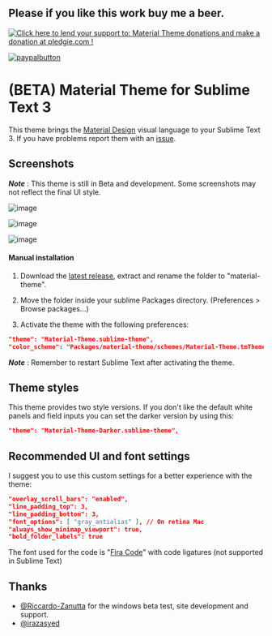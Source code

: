 ## Please if you like this work buy me a beer.

<!-- Pledgie Donation -->
<a href='https://pledgie.com/campaigns/29452'><img alt='Click here to lend your support to: Material Theme donations and make a donation at pledgie.com !' src='https://pledgie.com/campaigns/29452.png?skin_name=chrome' border='0' ></a>

<!-- PayPal Donation -->
[paypalbutton]: https://www.paypalobjects.com/it_IT/IT/i/btn/btn_donate_LG.gif "Donate with PayPal"
[![paypalbutton]](https://www.paypal.com/cgi-bin/webscr?cmd=_s-xclick&hosted_button_id=4LM76KTWW4C2Y)


# (BETA) Material Theme for Sublime Text 3
This theme brings the [Material Design](http://www.google.com/design/) visual language to your Sublime Text 3. If you have problems report them with an [issue](https://github.com/equinusocio/material-theme/issues).

## Screenshots
***Note*** : This theme is still in Beta and development. Some screenshots may not reflect the final UI style.

![image](https://d13yacurqjgara.cloudfront.net/users/44860/screenshots/2085617/attachments/375510/Main.jpg)

![image](https://d13yacurqjgara.cloudfront.net/users/44860/screenshots/2085617/attachments/375409/Find.jpg)

![image](https://d13yacurqjgara.cloudfront.net/users/44860/screenshots/2085617/attachments/375511/Command_Panel_2.jpg)

<!-- ### Easy installation
You can install this awesome theme through the [Package Control](https://packagecontrol.io/installation). Search for *"Material Theme"*, install, **restart Sublime Text** and enjoy! -->


#### Manual installation
1. Download the [latest release](https://github.com/equinusocio/material-theme/releases/latest), extract and rename the folder to "material-theme".

2. Move the folder inside your sublime Packages directory. (Preferences > Browse packages...)

3. Activate the theme with the following preferences:

```json
"theme": "Material-Theme.sublime-theme",
"color_scheme": "Packages/material-theme/schemes/Material-Theme.tmTheme",
```

***Note*** : Remember to restart Sublime Text after activating the theme.

## Theme styles
This theme provides two style versions. If you don't like the default white panels and field inputs you can set the darker version by using this:

```json
"theme": "Material-Theme-Darker.sublime-theme",
```

## Recommended UI and font settings
I suggest you to use this custom settings for a better experience with the theme:

```json
"overlay_scroll_bars": "enabled",
"line_padding_top": 3,
"line_padding_bottom": 3,
"font_options": [ "gray_antialias" ], // On retina Mac
"always_show_minimap_viewport": true,
"bold_folder_labels": true
```

The font used for the code is "[Fira Code](https://github.com/tonsky/FiraCode)" with code ligatures (not supported in Sublime Text)


## Thanks
- [@Riccardo-Zanutta](https://github.com/Riccardo-Zanutta) for the windows beta test, site development and support.
- [@irazasyed](https://github.com/irazasyed)